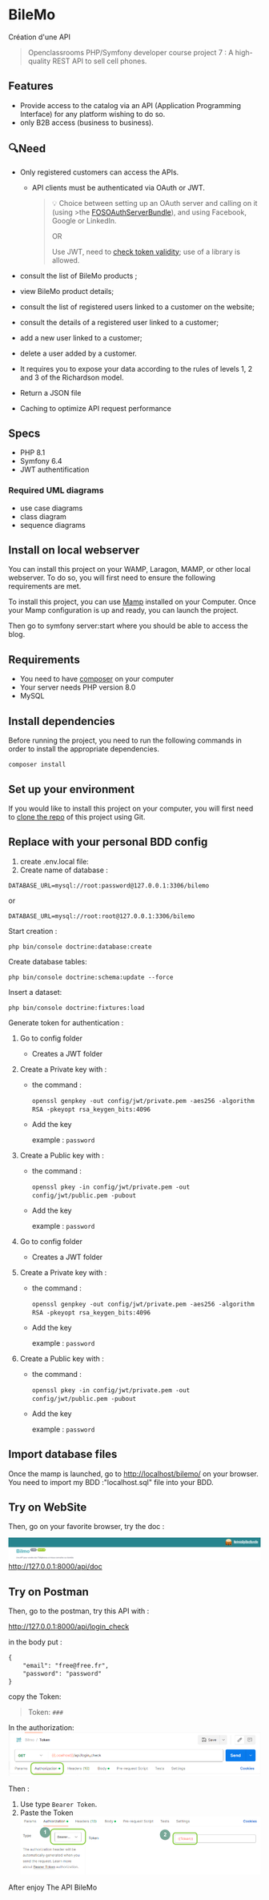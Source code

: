 # BileMo

Création d'une API

> Openclassrooms PHP/Symfony developer course project 7 : A high-quality REST API to sell cell phones.

## Features

- Provide access to the catalog via an API (Application Programming Interface) for any platform wishing to do so.
- only B2B access (business to business).

## 🔍Need

- Only registered customers can access the APIs.

  - API clients must be authenticated via OAuth or JWT.

    > 💡 Choice between setting up an OAuth server and calling on it (using >the [FOSOAuthServerBundle](https://packagist.org/packages/friendsofsymfony/>oauth-server-bundle)), and using Facebook, Google or LinkedIn.
    >
    > OR
    >
    > Use JWT, need to [check token validity](https://github.com/lexik/>LexikJWTAuthenticationBundle); use of a library is allowed.

- consult the list of BileMo products ;
- view BileMo product details;
- consult the list of registered users linked to a customer on the website;
- consult the details of a registered user linked to a customer;
- add a new user linked to a customer;
- delete a user added by a customer.
- It requires you to expose your data according to the rules of levels 1, 2 and 3 of the Richardson model.
- Return a JSON file
- Caching to optimize API request performance

## Specs

- PHP 8.1
- Symfony 6.4
- JWT authentification

### Required UML diagrams

- use case diagrams
- class diagram
- sequence diagrams

## Install on local webserver

You can install this project on your WAMP, Laragon, MAMP, or other local webserver.
To do so, you will first need to ensure the following requirements are met.

To install this project, you can use [Mamp](https://www.mamp.info/en/windows/) installed on your Computer.
Once your Mamp configuration is up and ready, you can launch the project.

Then go to symfony server:start where you should be able to access the blog.

## Requirements

- You need to have [composer](https://getcomposer.org/download/) on your computer
- Your server needs PHP version 8.0
- MySQL

## Install dependencies

Before running the project, you need to run the following commands in order to install the appropriate dependencies.

```
composer install
```

## Set up your environment

If you would like to install this project on your computer, you will first need to [clone the repo](https://github.com/Getssone/BileMo) of this project using Git.

## Replace with your personal BDD config

1. create .env.local file:
1. Create name of database :

```
DATABASE_URL=mysql://root:password@127.0.0.1:3306/bilemo
```

or

```
DATABASE_URL=mysql://root:root@127.0.0.1:3306/bilemo
```

Start creation :

```
php bin/console doctrine:database:create
```

Create database tables:

```
php bin/console doctrine:schema:update --force
```

Insert a dataset:

```
php bin/console doctrine:fixtures:load
```

Generate token for authentication :

1.  Go to config folder

    - Creates a JWT folder

1.  Create a Private key with :

    - the command :

      `openssl genpkey -out config/jwt/private.pem -aes256 -algorithm RSA -pkeyopt rsa_keygen_bits:4096`

    - Add the key

      example : `password`

1.  Create a Public key with :

    - the command :

      `openssl pkey -in config/jwt/private.pem -out config/jwt/public.pem -pubout`

    - Add the key

      example : `password`

1.  Go to config folder

    - Creates a JWT folder

1.  Create a Private key with :

    - the command :

      `openssl genpkey -out config/jwt/private.pem -aes256 -algorithm RSA -pkeyopt rsa_keygen_bits:4096`

    - Add the key

      example : `password`

1.  Create a Public key with :

    - the command :

      `openssl pkey -in config/jwt/private.pem -out config/jwt/public.pem -pubout`

    - Add the key

      example : `password`

## Import database files

Once the mamp is launched, go to <http://localhost/bilemo/> on your browser. You need to import my BDD :"localhost.sql" file into your BDD.

## Try on WebSite

Then, go on your favorite browser, try the doc :

![alt text](image-1.png)
<http://127.0.0.1:8000/api/doc>

## Try on Postman

Then, go to the postman, try this API with :

<http://127.0.0.1:8000/api/login_check>

in the body put :

```
{
    "email": "free@free.fr",
    "password": "password"
}
```

copy the Token:

> Token: `###`

In the authorization:
![alt text](image.png)

Then :

1. Use type `Bearer Token`.
1. Paste the Token
   ![alt text](image-2.png)

After enjoy The API BileMo
